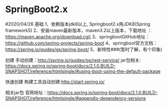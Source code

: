 # SpringBoot2.x

#2020/04/26
基础
	1、依赖版本jdk8以上, Springboot2.x用JDK8(Spring framework5) 
	2、安装maven最新版本，maven3.2以上版本，下载地址 ：https://maven.apache.org/download.cgi\
  3、springbootGitHub地址：https://github.com/spring-projects/spring-boot
	4、springboot官方文档：https://spring.io/guides/gs/spring-boot/
  5、新特性###(暂时了解，有个印象)
  
 创建
   手动创建：http://spring.io/guides/gs/rest-service/
   jar包相关: https://docs.spring.io/spring-boot/docs/2.1.0.BUILD-SNAPSHOT/reference/htmlsingle/#using-boot-using-the-default-package
   
   快速创建 
   构建工具自动创建:http://start.spring.io/
   
   相关jar包
   官网地址：https://docs.spring.io/spring-boot/docs/2.1.0.BUILD-SNAPSHOT/reference/htmlsingle/#appendix-dependency-versions
